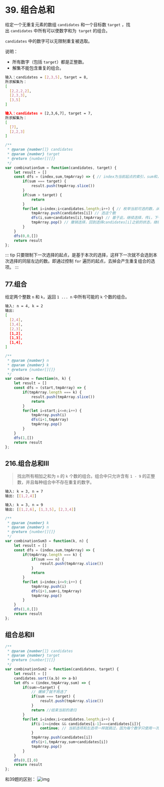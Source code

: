 # 39. 组合总和
给定一个无重复元素的数组 `candidates` 和一个目标数 `target` ，找出 `candidates` 中所有可以使数字和为` target` 的组合。

`candidates` 中的数字可以无限制重复被选取。

说明：

- 所有数字（包括 `target`）都是正整数。
- 解集不能包含重复的组合。 

```bash
输入：candidates = [2,3,5], target = 8,
所求解集为：
[
  [2,2,2,2],
  [2,3,3],
  [3,5]
]

输入：candidates = [2,3,6,7], target = 7,
所求解集为：
[
  [7],
  [2,2,3]
]
```

```js
/**
 * @param {number[]} candidates
 * @param {number} target
 * @return {number[][]}
 */
var combinationSum = function(candidates, target) {
    let result = []
    const dfs = (index,sum,tmpArray) => { // index为当前起点的索引，sum和，tmpArray结果集合
        if(sum === target) {
            result.push(tmpArray.slice())
        }
        if(sum > target) {
            return
        }
        for(let i=index;i<candidates.length;i++) { // 枚举当前可选的数，从index开始
            tmpArray.push(candidates[i]) // 选这个数
            dfs(i,sum+candidates[i],tmpArray) // 基于此，继续选择，传i，下一次就不会选到i左边的数
            tmpArray.pop() // 撤销选择，回到选择candidates[i]之前的状态，继续尝试选同层右边的数
        }
    }
    dfs(0,0,[])
    return result
};
```

::: tip
只要限制下一次选择的起点，是基于本次的选择，这样下一次就不会选到本次选择的同层左边的数。即通过控制 `for` 遍历的起点，去掉会产生重复组合的选项。
:::

## 77.组合
给定两个整数 `n` 和 `k`，返回 `1 ... n` 中所有可能的 `k` 个数的组合。

```bash
输入: n = 4, k = 2
输出:
[
  [2,4],
  [3,4],
  [2,3],
  [1,2],
  [1,3],
  [1,4],
]
```

```js
/**
 * @param {number} n
 * @param {number} k
 * @return {number[][]}
 */
var combine = function(n, k) {
    let result = []
    const dfs = (start,tmpArray) => {
        if(tmpArray.length === k) {
            result.push(tmpArray.slice())
            return
        }
        for(let i=start;i<=n;i++) {
            tmpArray.push(i)
            dfs(i+1,tmpArray)
            tmpArray.pop()
        }
    }
    dfs(1,[])
    return result
};
```

## 216.组合总和III
> 找出所有相加之和为 `n` 的 `k` 个数的组合。组合中只允许含有 `1 - 9` 的正整数，并且每种组合中不存在重复的数字。
```bash
输入: k = 3, n = 7
输出: [[1,2,4]]

输入: k = 3, n = 9
输出: [[1,2,6], [1,3,5], [2,3,4]]
```

```js
/**
 * @param {number} k
 * @param {number} n
 * @return {number[][]}
 */
var combinationSum3 = function(k, n) {
    let result = []
    const dfs = (index,sum,tmpArray) => {
        if(tmpArray.length === k) {
            if(sum === n) {
                result.push(tmpArray.slice())
            }
            return
        }
        for(let i=index;i<=9;i++) {
            tmpArray.push(i)
            dfs(i+1,sum+i,tmpArray)
            tmpArray.pop()
        }
    }
    dfs(1,0,[])
    return result
};
```

## 组合总和II
```js
/**
 * @param {number[]} candidates
 * @param {number} target
 * @return {number[][]}
 */
var combinationSum2 = function(candidates, target) {
    let result = []
    candidates.sort((a,b) => a-b)
    let dfs = (index,tmpArray,sum) => {
        if(sum>=target) {
            // 爆掉了就不用选了
            if(sum === target) {
                result.push(tmpArray.slice())
            }
            return //结束当前的递归
        }
        for(let i=index;i<candidates.length;i++) {
            if(i-1>=index && candidates[i-1]===candidates[i]){
                continue; // 当前选项和左选项一样就跳过，因为每个数字只使用一次
            }
            tmpArray.push(candidates[i])
            dfs(i+1,tmpArray,sum+candidates[i])
            tmpArray.pop()
        }
    }
    dfs(0,[],0)
    return result
};
```

和39题的区别：
![img](/dovis-blog/other/86.png)